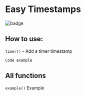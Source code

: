 # Easy Timestamps
  ![badge](https://img.shields.io/badge/made%20with-nerd%20sweat-lightgrey)

## How to use:
`timer()` - Add a timer timestamp

    Code example

## All functions
`example()` Example
